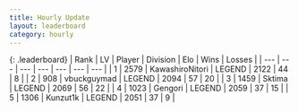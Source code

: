 ```yaml
---
title: Hourly Update
layout: leaderboard
category: hourly
---
```


{: .leaderboard}
| Rank | LV | Player | Division | Elo | Wins | Losses |
| --- | --- | --- | --- | --- | --- | --- |
| <span data-change="0">1</span> | 2579 | <span title="ID: 164871">KawashiroNitori</span> | LEGEND | <span data-change="0">2122</span> | <span data-change="0">44</span> | <span data-change="0">8</span> |
| <span data-change="0">2</span> | 908 | <span title="ID: 418052">vbuckguymad</span> | LEGEND | <span data-change="6">2094</span> | <span data-change="1">57</span> | <span data-change="0">20</span> |
| <span data-change="0">3</span> | 1459 | <span title="ID: 353063">Sktima</span> | LEGEND | <span data-change="0">2069</span> | <span data-change="0">56</span> | <span data-change="0">22</span> |
| <span data-change="0">4</span> | 1023 | <span title="ID: 294236">Gengori</span> | LEGEND | <span data-change="0">2059</span> | <span data-change="0">37</span> | <span data-change="0">15</span> |
| <span data-change="0">5</span> | 1306 | <span title="ID: 392407">Kunzut1k</span> | LEGEND | <span data-change="0">2051</span> | <span data-change="0">37</span> | <span data-change="0">9</span> |